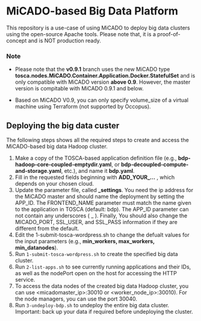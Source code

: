 # MiCADO-based Big Data Platform
This repository is a use-case of using MiCADO to deploy big data clusters using the open-source Apache tools. Please note that, it is a proof-of-concept and is NOT production ready.

### Note
* Please note that the **v0.9.1** branch uses the new MiCADO type **tosca.nodes.MiCADO.Container.Application.Docker.StatefulSet** and is only compatible with MiCADO version **above 0.9**. However, the master version is compitable with MiCADO 0.9.1 and below.

* Based on MiCADO V0.9, you can only specify volume_size of a virtual machine using Terraform (not supported by Occopus).

## Deploying the big data custer 
The following steps shows all the required steps to create and access the MiCADO-based big data Hadoop cluster.

1. Make a copy of the TOSCA-based application definition file (e.g., **bdp-hadoop-core-coupled-emptydir.yaml**, or **bdp-decoupled-compute-and-storage.yaml**, etc.), and name it **bdp.yaml**.
2. Fill in the requested fields beginning with **ADD_YOUR_...** , which depends on your chosen cloud.
3. Update the parameter file, called **_settings**. You need the ip address for the MiCADO master and should name the deployment by setting the APP_ID. The FRONTEND_NAME parameter must match the name given to the application in TOSCA (default: bdp). The APP_ID parameter can not contain any underscores ( _ ). Finally, You should also change the MICADO_PORT, SSL_USER, and SSL_PASS information if they are different from the default.
4. Edit the 1-submit-tosca-wordpress.sh to change the defualt values for the input parameters (e.g., **min_workers, max_workers, min_datanodes**).
5. Run `1-submit-tosca-wordpress.sh` to create the specified big data cluster.
6. Run `2-list-apps.sh` to see currently running applications and their IDs, as well as the nodePort open on the host for accessing the HTTP service.
7. To access the data nodes of the created big data Hadoop cluster, you can use <micadomaster_ip>:30010 or <worker_node_ip>:30010). For the node managers, you can use the port 30040.
8. Run `3-undeploy-bdp.sh` to undeploy the entire big data cluster. Important: back up your data if required before undeploying the cluster.





